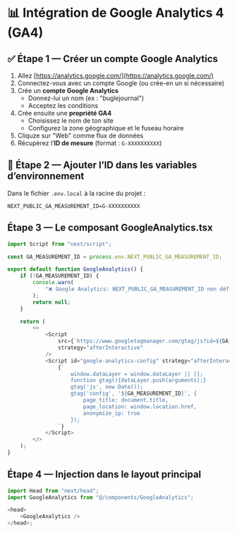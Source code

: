 # 📊 Intégration de Google Analytics 4 (GA4)

## ✅ Étape 1 — Créer un compte Google Analytics

1. Allez [https://analytics.google.com/](https://analytics.google.com/)
2. Connectez-vous avec un compte Google (ou crée-en un si nécessaire)
3. Crée un **compte Google Analytics**
    - Donnez-lui un nom (ex : "buglejournal")
    - Acceptez les conditions
4. Crée ensuite une **propriété GA4**
    - Choisissez le nom de ton site
    - Configurez la zone géographique et le fuseau horaire
5. Cliquze sur "Web" comme flux de données
6. Récupèrez l’**ID de mesure** (format : `G-XXXXXXXXXX`)

## 🔐 Étape 2 — Ajouter l’ID dans les variables d’environnement

Dans le fichier `.env.local` à la racine du projet :

```env
NEXT_PUBLIC_GA_MEASUREMENT_ID=G-XXXXXXXXXX
```

## Étape 3 — Le composant GoogleAnalytics.tsx

```js
import Script from "next/script";

const GA_MEASUREMENT_ID = process.env.NEXT_PUBLIC_GA_MEASUREMENT_ID;

export default function GoogleAnalytics() {
	if (!GA_MEASUREMENT_ID) {
		console.warn(
			"❌ Google Analytics: NEXT_PUBLIC_GA_MEASUREMENT_ID non défini"
		);
		return null;
	}

	return (
		<>
			<Script
				src={`https://www.googletagmanager.com/gtag/js?id=${GA_MEASUREMENT_ID}`}
				strategy="afterInteractive"
			/>
			<Script id="google-analytics-config" strategy="afterInteractive">
				{`
					window.dataLayer = window.dataLayer || [];
					function gtag(){dataLayer.push(arguments);}
					gtag('js', new Date());
					gtag('config', '${GA_MEASUREMENT_ID}', {
						page_title: document.title,
						page_location: window.location.href,
						anonymize_ip: true
					});
				`}
			</Script>
		</>
	);
}
```

## Étape 4 — Injection dans le layout principal

```js
import Head from "next/head";
import GoogleAnalytics from "@/components/GoogleAnalytics";

<head>
	<GoogleAnalytics />
</head>;
```
